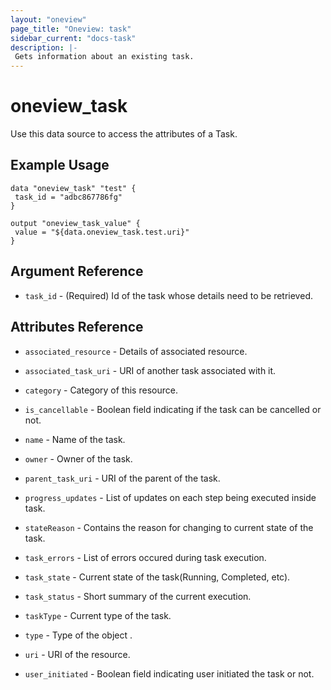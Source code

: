 ```yaml
---
layout: "oneview"
page_title: "Oneview: task"
sidebar_current: "docs-task"
description: |-
 Gets information about an existing task.
---
```


# oneview\_task

Use this data source to access the attributes of a Task.

## Example Usage

```hcl
data "oneview_task" "test" {
 task_id = "adbc867786fg"
}

output "oneview_task_value" {
 value = "${data.oneview_task.test.uri}"
}
```

## Argument Reference

* `task_id` - (Required) Id of the task whose details need to be retrieved.

## Attributes Reference

* `associated_resource` - Details of associated resource.

* `associated_task_uri` - URI of another task associated with it.

* `category` - Category of this resource.

* `is_cancellable` - Boolean field indicating if the task can be cancelled or not.

* `name` - Name of the task.

* `owner` - Owner of the task.

* `parent_task_uri` - URI of the parent of the task.

* `progress_updates` - List of updates on each step being executed inside task.

* `stateReason` -  Contains the reason for changing to current state of the task.

* `task_errors` - List of errors occured during task execution.

* `task_state` - Current state of the task(Running, Completed, etc).

* `task_status` -  Short summary of the current execution.

* `taskType` - Current type of the task.

* `type` - Type of the object .

* `uri` - URI of the resource.

* `user_initiated` -  Boolean field indicating user initiated the task or not.
